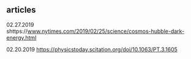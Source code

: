 ## articles

02.27.2019  
shttps://www.nytimes.com/2019/02/25/science/cosmos-hubble-dark-energy.html

02.20.2019
https://physicstoday.scitation.org/doi/10.1063/PT.3.1605
